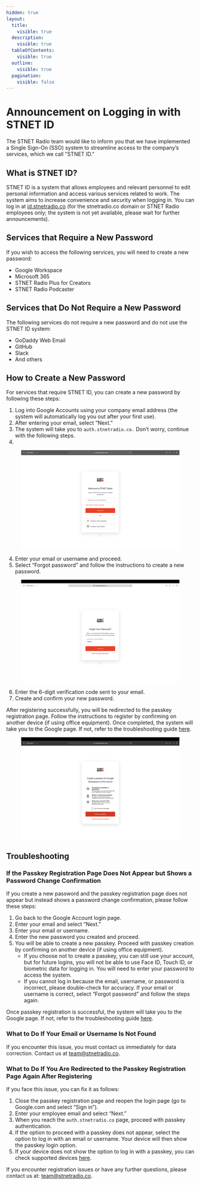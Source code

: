 ```yaml
---
hidden: true
layout:
  title:
    visible: true
  description:
    visible: true
  tableOfContents:
    visible: true
  outline:
    visible: true
  pagination:
    visible: false
---
```


# Announcement on Logging in with STNET ID

The STNET Radio team would like to inform you that we have implemented a Single Sign-On (SSO) system to streamline access to the company’s services, which we call "STNET ID."

## What is STNET ID?

STNET ID is a system that allows employees and relevant personnel to edit personal information and access various services related to work. The system aims to increase convenience and security when logging in. You can log in at [id.stnetradio.co](https://id.stnetradio.co) (for the stnetradio.co domain or STNET Radio employees only; the system is not yet available, please wait for further announcements).

## Services that Require a New Password

If you wish to access the following services, you will need to create a new password:

- Google Workspace
- Microsoft 365
- STNET Radio Plus for Creators
- STNET Radio Podcaster

## Services that Do Not Require a New Password

The following services do not require a new password and do not use the STNET ID system:

- GoDaddy Web Email
- GitHub
- Slack
- And others

## How to Create a New Password

For services that require STNET ID, you can create a new password by following these steps:

1. Log into Google Accounts using your company email address (the system will automatically log you out after your first use).
2. After entering your email, select “Next.”
3. The system will take you to `auth.stnetradio.co.` Don’t worry, continue with the following steps.
4. 
<figure><img src="../.gitbook/assets/STNETID-LoginPage.png" alt="STNET ID"><figcaption></figcaption></figure>

4. Enter your email or username and proceed.
5. Select “Forgot password” and follow the instructions to create a new password.

<figure><img src="../.gitbook/assets/STNETID-ResetPage.png" alt=""><figcaption></figcaption></figure>

6. Enter the 6-digit verification code sent to your email.
7. Create and confirm your new password.

After registering successfully, you will be redirected to the passkey registration page. Follow the instructions to register by confirming on another device (if using office equipment). Once completed, the system will take you to the Google page. If not, refer to the troubleshooting guide [here](#what-to-do-if-you-are-redirected-to-the-passkey-registration-page-again-after-registering).

<figure><img src="../.gitbook/assets/STNETID-Passkey.png" alt="PassKey Register"><figcaption></figcaption></figure>

## Troubleshooting

### If the Passkey Registration Page Does Not Appear but Shows a Password Change Confirmation

If you create a new password and the passkey registration page does not appear but instead shows a password change confirmation, please follow these steps:

1. Go back to the Google Account login page.
2. Enter your email and select “Next.”
3. Enter your email or username.
4. Enter the new password you created and proceed.
5. You will be able to create a new passkey. Proceed with passkey creation by confirming on another device (if using office equipment).
   - If you choose not to create a passkey, you can still use your account, but for future logins, you will not be able to use Face ID, Touch ID, or biometric data for logging in. You will need to enter your password to access the system.
   - If you cannot log in because the email, username, or password is incorrect, please double-check for accuracy. If your email or username is correct, select “Forgot password” and follow the steps again.

Once passkey registration is successful, the system will take you to the Google page. If not, refer to the troubleshooting guide [here](#what-to-do-if-you-are-redirected-to-the-passkey-registration-page-again-after-registering).

### What to Do If Your Email or Username Is Not Found

If you encounter this issue, you must contact us immediately for data correction. Contact us at [team@stnetradio.co](mailto:team@stnetradio.co).

### What to Do If You Are Redirected to the Passkey Registration Page Again After Registering

If you face this issue, you can fix it as follows:
1. Close the passkey registration page and reopen the login page (go to Google.com and select “Sign in”).
2. Enter your employee email and select “Next.”
3. When you reach the `auth.stnetradio.co` page, proceed with passkey authentication.
4. If the option to proceed with a passkey does not appear, select the option to log in with an email or username. Your device will then show the passkey login option.
5. If your device does not show the option to log in with a passkey, you can check supported devices [here](/stnetid/passkeysupported.md).

If you encounter registration issues or have any further questions, please contact us at: [team@stnetradio.co](mailto:team@stnetradio.co).
